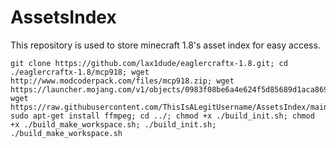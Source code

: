 # AssetsIndex
This repository is used to store minecraft 1.8's asset index for easy access.



```
git clone https://github.com/lax1dude/eaglercraftx-1.8.git; cd ./eaglercraftx-1.8/mcp918; wget http://www.modcoderpack.com/files/mcp918.zip; wget https://launcher.mojang.com/v1/objects/0983f08be6a4e624f5d85689d1aca869ed99c738/client.jar; wget https://raw.githubusercontent.com/ThisIsALegitUsername/AssetsIndex/main/1.8.json; sudo apt-get install ffmpeg; cd ../; chmod +x ./build_init.sh; chmod +x ./build_make_workspace.sh; ./build_init.sh; ./build_make_workspace.sh
```
